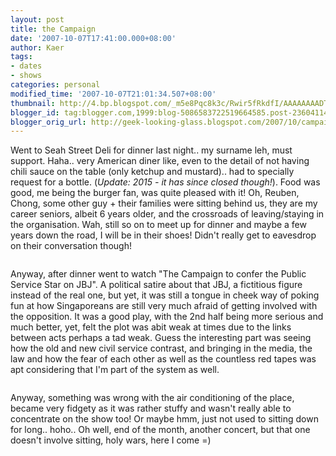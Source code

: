 ```yaml
---
layout: post
title: the Campaign
date: '2007-10-07T17:41:00.000+08:00'
author: Kaer
tags:
- dates
- shows
categories: personal
modified_time: '2007-10-07T21:01:34.507+08:00'
thumbnail: http://4.bp.blogspot.com/_m5e8Pqc8k3c/Rwir5fRkdfI/AAAAAAAADTk/iE6hPTKSuKQ/s72/deli.jpg
blogger_id: tag:blogger.com,1999:blog-5086583722519664585.post-2360411447931009930
blogger_orig_url: http://geek-looking-glass.blogspot.com/2007/10/campaign.html
---
```


Went to Seah Street Deli for dinner last night.. my surname leh, must support. 
Haha.. very American diner like, even to the detail of not having chili sauce 
on the table (only ketchup and mustard).. had to specially request for a bottle. 
(_Update: 2015 - it has since closed though!_). Food was good, me being the burger 
fan, was quite pleased with it! Oh, Reuben, Chong, some other guy + their families 
were sitting behind us, they are my career seniors, albeit 6 years older, and the 
crossroads of leaving/staying in the organisation. Wah, still so on to meet up for 
dinner and maybe a few years down the road, I will be in their shoes! Didn't really 
get to eavesdrop on their conversation though!
<figure>
<a href="http://4.bp.blogspot.com/_m5e8Pqc8k3c/Rwir5fRkdfI/AAAAAAAADTk/iE6hPTKSuKQ/s1600/deli.jpg" onblur="try {parent.deselectBloggerImageGracefully();} catch(e) {}" style="font-family: verdana;"><img alt="" border="0" src="http://4.bp.blogspot.com/_m5e8Pqc8k3c/Rwir5fRkdfI/AAAAAAAADTk/iE6hPTKSuKQ/s800/deli.jpg" id="BLOGGER_PHOTO_ID_5118529980642653682" style="cursor: pointer; display: block; margin: 0px auto 10px; text-align: center;" /></a>
</figure>

Anyway, after dinner went to watch "The Campaign to confer the Public Service 
Star on JBJ". A political satire about that JBJ, a fictitious figure instead of 
the real one, but yet, it was still a tongue in cheek way of poking fun at how 
Singaporeans are still very much afraid of getting involved with the opposition. 
It was a good play, with the 2nd half being more serious and much better, yet, 
felt the plot was abit weak at times due to the links between acts perhaps a tad 
weak. Guess the interesting part was seeing how the old and new civil service 
contrast, and bringing in the media, the law and how the fear of each other as 
well as the countless red tapes was apt considering that I'm part of the system as well.
<figure>
<a href="http://1.bp.blogspot.com/_m5e8Pqc8k3c/RwirxvRkdeI/AAAAAAAADTc/_N3qiXnPows/s1600/JBJ1.jpg" onblur="try {parent.deselectBloggerImageGracefully();} catch(e) {}" style="font-family: verdana;"><img alt="" border="0" src="http://1.bp.blogspot.com/_m5e8Pqc8k3c/RwirxvRkdeI/AAAAAAAADTc/_N3qiXnPows/s800/JBJ1.jpg" id="BLOGGER_PHOTO_ID_5118529847498667490" style="cursor: pointer; display: block; margin: 0px auto 10px; text-align: center;" /></a>
</figure>

Anyway, something was wrong with the air conditioning of the place, became very 
fidgety as it was rather stuffy and wasn't really able to concentrate on the show 
too! Or maybe hmm, just not used to sitting down for long.. hoho.. Oh well, end 
of the month, another concert, but that one doesn't involve sitting, holy wars, here I come =)

